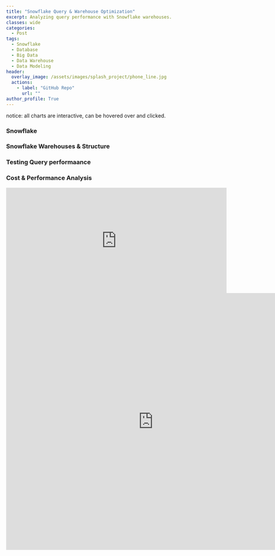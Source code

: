 ```yaml
---
title: "Snowflake Query & Warehouse Optimization"
excerpt: Analyzing query performance with Snowflake warehouses. 
classes: wide
categories:
  - Post
tags:
  - Snowflake
  - Database
  - Big Data
  - Data Warehouse 
  - Data Modeling 
header:
  overlay_image: /assets/images/splash_project/phone_line.jpg
  actions:
    - label: "GitHub Repo"
      url: ""
author_profile: True 
---
```


notice: all charts are interactive, can be hovered over and clicked. 
### Snowflake 

### Snowflake Warehouses & Structure 


### Testing Query performaance


### Cost & Performance Analysis 


<iframe width="600" height="287" src="https://lookerstudio.google.com/embed/reporting/225f4ea2-e3d9-482f-8125-9972eaceb14f/page/PTDoD" frameborder="0" style="border:0" allowfullscreen sandbox="allow-storage-access-by-user-activation allow-scripts allow-same-origin allow-popups allow-popups-to-escape-sandbox"></iframe>



<iframe width="800" height="700" src="https://lookerstudio.google.com/embed/reporting/df6456f8-82b8-41d4-aab7-702870654ab4/page/p_kbk6ug9s4c" frameborder="0" style="border:0" allowfullscreen></iframe>

